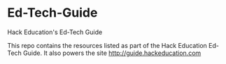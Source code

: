 Ed-Tech-Guide
=============

Hack Education's Ed-Tech Guide

This repo contains the resources listed as part of the Hack Education Ed-Tech Guide. It also powers the site http://guide.hackeducation.com
